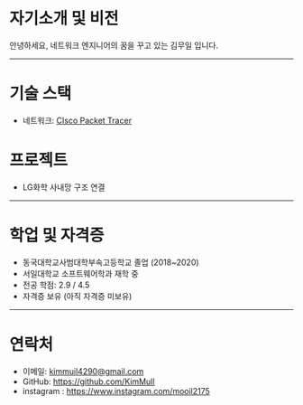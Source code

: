 # 자기소개 및 비전

안녕하세요, 네트워크 엔지니어의 꿈을 꾸고 있는 김무일 입니다.



---


# 기술 스택

- 네트워크: [CIsco Packet Tracer](https://github.com/KimMuIl/web-porfolio/blob/main/Kimmuil_portfolio.md)

# 프로젝트

- LG화학 사내망 구조 연결
  


---


# 학업 및 자격증
- 동국대학교사범대학부속고등학교 졸업 (2018~2020)
- 서일대학교 소프트웨어학과 재학 중
- 전공 학점: 2.9 / 4.5
- 자격증 보유 (아직 자격증 미보유)


---


# 연락처

- 이메일: kimmuil4290@gmail.com  
- GitHub: https://github.com/KimMuIl
- instagram : https://www.instagram.com/mooil2175
